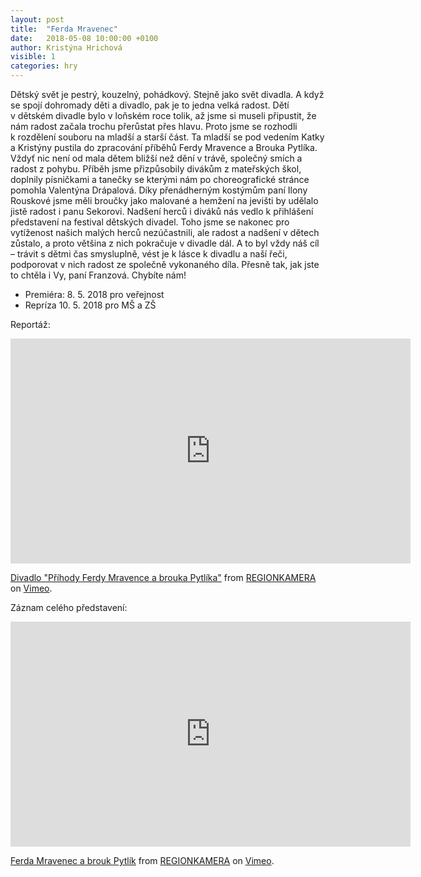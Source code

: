 ```yaml
---
layout: post
title:  "Ferda Mravenec"
date:   2018-05-08 10:00:00 +0100
author: Kristýna Hrichová
visible: 1
categories: hry
---
```

Dětský svět je pestrý, kouzelný, pohádkový. Stejně jako svět divadla. A když se spojí dohromady děti a divadlo, pak je to jedna velká radost. Dětí v dětském divadle bylo v loňském roce tolik, až jsme si museli připustit, že nám radost začala trochu přerůstat přes hlavu. Proto jsme se rozhodli k rozdělení souboru na mladší a starší část. Ta mladší se pod vedením Katky a Kristýny pustila do zpracování příběhů Ferdy Mravence a Brouka Pytlíka. Vždyť nic není od mala dětem bližší než dění v trávě, společný smích a radost z pohybu. Příběh jsme přizpůsobily divákům z mateřských škol, doplnily písničkami a tanečky se kterými nám po choreografické stránce pomohla Valentýna Drápalová. Díky přenádherným kostýmům paní Ilony Rouskové jsme měli broučky jako malované a hemžení na jevišti by udělalo jistě radost i panu Sekorovi. Nadšení herců i diváků nás vedlo k přihlášení představení na festival dětských divadel. Toho jsme se nakonec pro vytíženost našich malých herců nezúčastnili, ale radost a nadšení v dětech zůstalo, a proto většina z nich pokračuje v divadle dál. A to byl vždy náš cíl – trávit s dětmi čas smysluplně, vést je k lásce k divadlu a naší řeči, podporovat v nich radost ze společně vykonaného díla. Přesně tak, jak jste to chtěla i Vy, paní Franzová. Chybíte nám!

 * Premiéra: 8. 5. 2018 pro veřejnost
 * Repríza 10. 5. 2018 pro MŠ a ZŠ

Reportáž:

<iframe src="https://player.vimeo.com/video/271972705?color=ffffff&title=0&byline=0&portrait=0" width="640" height="360" frameborder="0" allow="autoplay; fullscreen" allowfullscreen></iframe>
<p><a href="https://vimeo.com/271972705">Divadlo &quot;Př&iacute;hody Ferdy Mravence a brouka Pytl&iacute;ka&quot;</a> from <a href="https://vimeo.com/regionkamera">REGIONKAMERA</a> on <a href="https://vimeo.com">Vimeo</a>.</p>

Záznam celého představení:

<iframe src="https://player.vimeo.com/video/269798484?color=ffffff&title=0&byline=0&portrait=0" width="640" height="360" frameborder="0" allow="autoplay; fullscreen" allowfullscreen></iframe>
<p><a href="https://vimeo.com/269798484">Ferda Mravenec a brouk Pytl&iacute;k</a> from <a href="https://vimeo.com/regionkamera">REGIONKAMERA</a> on <a href="https://vimeo.com">Vimeo</a>.</p>
